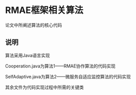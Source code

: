 # RMAE框架相关算法
论文中所阐述算法的核心代码
## 说明
算法采用Java语言实现

Cooperation.java为算法1——RMAE协作算法的代码实现

SelfAdaptive.java为算法2——微服务自适应监控算法的代码实现

其余文件为代码实现过程中所需的关键类